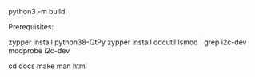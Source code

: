 

python3 -m build

Prerequisites:

zypper install python38-QtPy
zypper install ddcutil
lsmod | grep i2c-dev
modprobe i2c-dev

cd docs
make man html
